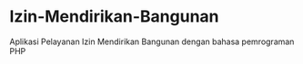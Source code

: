 # Izin-Mendirikan-Bangunan
Aplikasi Pelayanan Izin Mendirikan Bangunan dengan bahasa pemrograman PHP
